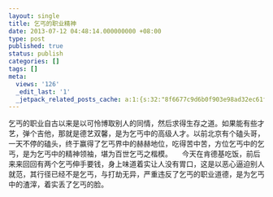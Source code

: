 ```yaml
---
layout: single
title: 乞丐的职业精神
date: 2013-07-12 04:48:14.000000000 +08:00
type: post
published: true
status: publish
categories: []
tags: []
meta:
  views: '126'
  _edit_last: '1'
  _jetpack_related_posts_cache: a:1:{s:32:"8f6677c9d6b0f903e98ad32ec61f8deb";a:2:{s:7:"expires";i:1482739575;s:7:"payload";a:0:{}}}
---
```

<p>乞丐的职业自古以来是以可怜博取别人的同情，然后求得生存之道。如果能有些才艺，弹个吉他，那就是德艺双馨，是为乞丐中的高级人才。以前北京有个磕头哥，一天不停的磕头，终于赢得了乞丐界中的赫赫地位，吃得苦中苦，方位乞丐中的乞丐，是为乞丐中的精神领袖，堪为百世乞丐之楷模。     今天在肯德基吃饭，前后来来回回有两个乞丐伸手要钱，身上味道着实让人没有胃口，这是以恶心逼迫别人就范，其行径已经不是乞丐，与打劫无异，严重违反了乞丐的职业道德，是为乞丐中的渣滓，着实丢了乞丐的脸。</p>
